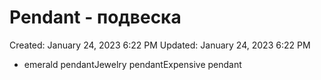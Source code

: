 # Pendant - подвеска

Created: January 24, 2023 6:22 PM
Updated: January 24, 2023 6:22 PM

- emerald pendantJewelry pendantExpensive pendant